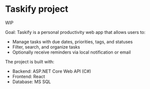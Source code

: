# Taskify project

WIP

Goal:
Taskify is a personal productivity web app that allows users to:
- Manage tasks with due dates, priorities, tags, and statuses
- Filter, search, and organize tasks
- Optionally receive reminders via local notification or email

The project is built with:
- Backend: ASP.NET Core Web API (C#)
- Frontend: React
- Database: MS SQL
